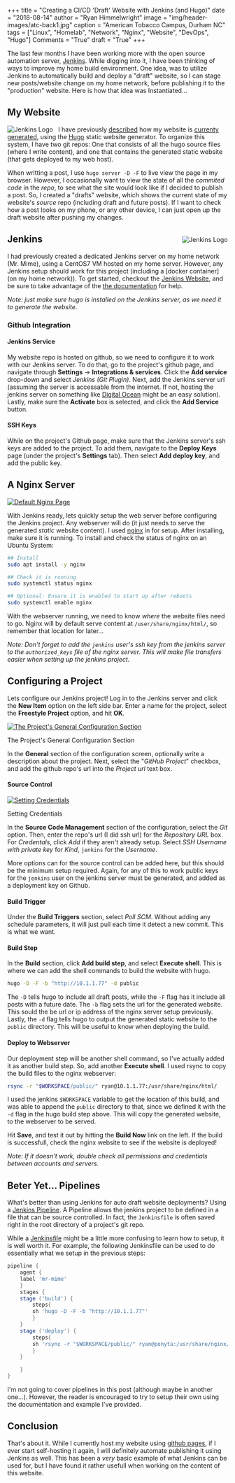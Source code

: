 +++
title    = "Creating a CI/CD 'Draft' Website with Jenkins (and Hugo)"
date     = "2018-08-14"
author   = "Ryan Himmelwright"
image    = "img/header-images/atc-back1.jpg"
caption  = "American Tobacco Campus, Durham NC"
tags     = ["Linux", "Homelab", "Network", "Nginx", "Website", "DevOps", "Hugo"]
Comments = "True"
draft    = "True"
+++

The last few months I have been working more with the open source
automation server, [Jenkins](https://jenkins.io/). While digging into
it, I have been thinking of ways to improve my home build
environment. One idea, was to utilize Jenkins to automatically build
and deploy a "draft" website, so I can stage new posts/website change
on my home network, before publishing it to the "production"
website. Here is how that idea was Instantiated...

<!--more-->

## My Website

<a href="../../img/posts/draft-website-jenkins/jenkins-logo.png"><img
src="../../img/posts/draft-website-jenkins/jenkins-logo.png" style="max-width:
50%; float: left; margin: 0px 12px 0px 0px;" alt="Jenkins Logo" /></a> 

I have previously [described](../website-transition-to-hugo/) how my
website is [currenty generated](../website-switched-to-hugo/), using
the [Hugo](https://gohugo.io) static website generator. To organize
this system, I have two git repos: One that consists of all the hugo
source files (where I write content), and one that contains the 
generated static website (that gets deployed to my web host).

When writting a post, I use `hugo server -D -F` to live view the page
in my browser. However, I occasionally want to view the state of all
the *commited code* in the *repo*, to see what the site would look
like if I decided to publish a post. So, I created a "drafts" website,
which shows the current state of my website's *source* repo (including
draft and future posts). If I want to check how a post looks on my
phone, or any other device, I can just open up the draft website after
pushing my changes.

<a href="../../img/posts/draft-website-jenkins/mr-mime.png"><img
src="../../img/posts/draft-website-jenkins/mr-mime.png" style="max-width:
45%; float: right; margin: 20px 0px 0px 10px;" alt="Jenkins Logo" /></a> 

## Jenkins

I had previously created a dedicated Jenkins server on my home network
(Mr. Mime), using a CentOS7 VM hosted on my home server. However, any
Jenkins setup should work for this project (including a [docker
container](on my home network)). To get started, checkout the [Jenkins
Website](https://jenkins.io/download/), and be sure to take advantage
of the [the documentation](https://jenkins.io/doc/) for help.

*Note: just make sure hugo is installed on the Jenkins server, as we need
it to generate the website.*


### Github Integration

#### Jenkins Service
My website repo is hosted on github, so we need to configure it to
work with our Jenkins server. To do that, go to the project's github
page, and navigate through **Settings** -> **Integrations &
services**. Click the **Add service** drop-down and select *Jenkins
(Git Plugin)*. Next, add the Jenkins server url (assuming the server
is accessable from the internet. If not, hosting the jenkins server on
something like [Digital Ocean](http://digitalocean.com) might be an
easy solution). Lastly, make sure the **Activate** box is selected,
and click the **Add Service** button.

#### SSH Keys

While on the project's Github page, make sure that the Jenkins
server's ssh keys are added to the project. To add them, navigate to
the **Deploy Keys** page (under the project's **Settings** tab). Then
select **Add deploy key**, and add the public key.

## A Nginx Server

<a href="../../img/posts/draft-website-jenkins/nginx.png"><img
src="../../img/posts/draft-website-jenkins/nginx.png" style="max-width:
100%; float: center; margin: 0px 0px 0px 0px;" alt="Default Nginx Page" /></a> 

With Jenkins ready, lets quickly setup the web server before
configuring the Jenkins project. Any webserver will do (it just needs
to serve the generated *static* website content). I used
[nginx](https://nginx.org/en/) in for setup. After installing, make
sure it is running. To install and check the status of nginx on an
Ubuntu System:

```bash 
## Install
sudo apt install -y nginx

## Check it is running
sudo systemctl status nginx

## Optional: Ensure it is enabled to start up after reboots
sudo systemctl enable nginx
```

With the webserver running, we need to know *where* the website files
need to go. Nginx will by default serve content at
`/user/share/nginx/html/`, so remember that location for later...

*Note: Don't forget to add the `jenkins` user's ssh key from the
jenkins server to the `authorized_keys` file of the nginx server. This
will make file transfers easier when setting up the jenkins project.*

## Configuring a Project

Lets configure our Jenkins project! Log in to the Jenkins
server and click the **New Item** option on the left side bar. Enter a
name for the project, select the **Freestyle Project** option, and hit
**OK**.

<a href="../../img/posts/draft-website-jenkins/general-config.png"><img
src="../../img/posts/draft-website-jenkins/general-config.png" style="max-width:
100%; float: center; margin: 0px 0px 0px 0px;" alt="The Project's General Configuration Section" /></a> 
<div class="caption">The Project's General Configuration Section</div>

In the **General** section of the configuration screen, optionally
write a description about the project. Next, select the "*GitHub
Project*" checkbox, and add the github repo's url into the *Project
url* text box.

#### Source Control

<a href="../../img/posts/draft-website-jenkins/credentials.png"><img
src="../../img/posts/draft-website-jenkins/credentials.png"
style="max-width: 100%; float: center; margin: 0px 0px 0px 0px;"
alt="Setting Credentials" /></a> 
<div class="caption">Setting Credentials</div>

In the **Source Code Management** section of the configuration, select
the *Git* option. Then, enter the repo's url (I did ssh url) for the
*Repository URL* box. For *Credentals*, click *Add* if they aren't
already setup. Select *SSH Username with private key* for *Kind*,
`jenkins` for the *Username*. 

More options can for the source control can be added here, but this
should be the minimum setup required. Again, for any of this to work
public keys for the `jenkins` user on the jenkins server must be
generated, and added as a deployment key on Github.

#### Build Trigger

Under the **Build Triggers** section, select *Poll SCM*. Without adding
any schedule parameters, it will just pull each time it detect a new
commit. This is what we want.

#### Build Step

In the **Build** section, click **Add build step**, and select
**Execute shell**. This is where we can add the shell commands to
build the website with hugo.

```bash
hugo -D -F -b "http://10.1.1.77" -d public
```

The `-D` tells hugo to include all draft posts, while the `-F` flag
has it include all posts with a future date. The `-b` flag sets the
url for the generated website. This sould the be url or ip address of
the nginx server setup previously. Lastly, the `-d` flag tells hugo to
output the generated static website to the `public` directory. This
will be useful to know when deploying the build.

#### Deploy to Webserver

Our deployment step will be another shell command, so I've actually
added it as another build step. So, add another **Execute shell**. I
used rsync to copy the build files to the nginx webserver:

```bash
rsync -r "$WORKSPACE/public/" ryan@10.1.1.77:/usr/share/nginx/html/
```

I used the jenkins `$WORKSPACE` variable to get the location of this
build, and was able to append the `public` directory to that, since we
defined it with the `-d` flag in the hugo build step above. This will
copy the generated website, to the webserver to be served.

Hit **Save**, and test it out by hitting the **Build Now** link on the
left. If the build is successfull, check the nginx website to see if
the website is deployed!

*Note: If it doesn't work, double check all permissions and
credentials between accounts and servers.*

## Beter Yet... Pipelines

What's better than using Jenkins for auto draft website deployments?
Using a [Jenkins Pipeline](https://jenkins.io/doc/book/pipeline/). A
Pipeline allows the jenkins project to be defined in a file that can
be source controlled. In fact, the `Jenkinsfile` is often saved right
in the root directory of a project's git repo. 

While a
[Jenkinsfile](https://jenkins.io/doc/book/pipeline/jenkinsfile/) might
be a little more confusing to learn how to setup, it is well worth
it. For example, the following Jenkinsfile can be used to do
essentially what we setup in the previous steps:

```groovy
pipeline {
    agent {
	label 'mr-mime'
    }
    stages {
	stage ('build') {
	    steps{
		sh 'hugo -D -F -b "http://10.1.1.77"'
	    }
	}
	stage ('deploy') {
	    steps{
		sh 'rsync -r "$WORKSPACE/public/" ryan@ponyta:/usr/share/nginx/html/'
	    }
	}

    }
}
```

I'm not going to cover pipelines in this post (although maybe in
another one...). However, the reader is encouraged to try to setup
their own using the documentation and example I've provided.

## Conclusion

That's about it. While I currently host my website using [github
pages](https://pages.github.com/), if I ever start self-hosting it
again, I will definitely automate publishing it using Jenkins as
well. This has been a *very* basic example of what Jenkins can be used
for, but I have found it rather usefull when working on the content of
this website. 
